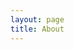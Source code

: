 ```yaml
---
layout: page
title: About
---
```


<!-- <p class="message">
  Hi! I am Nicolas Garcia, a Washington D.C. based web developer and programmer. Junior level at this moment, hey I am still young!
</p>

In this blog, I will be putting down everything that I learned relating to programming and web development. All things I encounter.

 * Tricks
 * Shortcuts
 * Problems/Obstacles
 * Solutions

 And even those that I stumbled into that got me stumped. Oh I hope to find some unsolved issues, and then I can run over to [stackoverflow](https://www.stackoverflow.com)!

There are currently three languages I am focusing on:

* [Python](https://www.python.org)
* [JavaScript](https://www.javascript.com)
* [Java](https://go.java)

Follow me on this blog or on my github and see what I learned! I will be using Freecodecamp and few other online courses!  [GitHub](https://github.com/ngarciaiii).

## FUN FACTS

Some fun facts about this blog:

* Used [Jekyll](https://jekyllrb.com) to build this blog!
* Developed on GitHub and hosted for free on [GitHub Pages](https://pages.github.com)
* Coded with [Atom](https://atom.io), an amazing code editor
* Designed and developed while at [Ebenezer's](http://ebenezerscoffeehouse.com/)

Some fun facts about me:

* Graduated at [Gallaudet University](https://www.gallaudet.edu/) with  BS in Biology
* I am deaf!
* I am 12th generation Texan with ancestors going back during Texas was under New Spain!


Thanks for reading! -->
